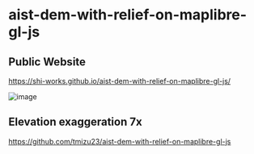 # aist-dem-with-relief-on-maplibre-gl-js
## Public Website
https://shi-works.github.io/aist-dem-with-relief-on-maplibre-gl-js/

![image](https://github.com/shi-works/aist-dem-with-relief-on-maplibre-gl-js/assets/71203808/8ed95fe9-1f7b-4e23-94be-6e344c611896)

## Elevation exaggeration 7x
https://github.com/tmizu23/aist-dem-with-relief-on-maplibre-gl-js
